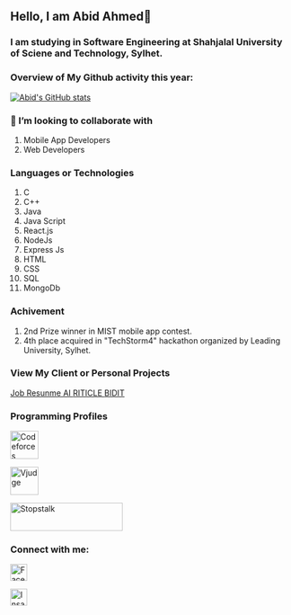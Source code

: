 ## Hello, I am Abid Ahmed👋 

### I am studying in Software Engineering at Shahjalal University of Sciene and Technology, Sylhet.

<!--
**AbidAhmed2018831062/AbidAhmed2018831062** is a ✨ _special_ ✨ repository because its `README.md` (this file) appears on your GitHub profile.

Here are some ideas to get you started:

- 🔭 I’m currently working on ...
- 🌱 I’m currently learning ...
- 👯 I’m looking to collaborate on ...
- 🤔 I’m looking for help with ...
- 💬 Ask me about ...
- 📫 How to reach me: ...
- 😄 Pronouns: ...
- ⚡ Fun fact: ...
-->

### Overview of My Github activity this year:

[![Abid's GitHub stats](https://github-readme-stats.vercel.app/api?username=AbidAhmed2018831062)](https://github.com/anuraghazra/github-readme-stats)


### 👯 I’m looking to collaborate with

1) Mobile App Developers
2) Web Developers

### Languages or Technologies

1) C
2) C++
3) Java
5) Java Script
6) React.js
7) NodeJs
8) Express Js
9) HTML
10) CSS
11) SQL
12) MongoDb


### Achivement
1. 2nd Prize winner in MIST mobile app contest.
2. 4th place acquired in "TechStorm4" hackathon organized by Leading University, Sylhet.


### View My Client or Personal Projects
<a href="jobresumeai.com">
Job Resunme AI
</a>

<a href="riticle.com">
RITICLE
</a>

<a href="bidit.co.il">
BIDIT
</a>

### Programming Profiles

<a href="https://codeforces.com/profile/Ahmed_Abid">
  <img alt="Codeforces" src="https://user-images.githubusercontent.com/61650337/136100700-43b31347-476e-4f10-97e4-cd5bee891ea0.png" width="50" height="50">
 </a>
 
 <a href="https://vjudge.net/user/AbidAhmed"><img alt="Vjudge" src="https://user-images.githubusercontent.com/61650337/136102555-9adaf5df-6cdb-46d4-9ccd-74b7d4a93b54.jpg" height="50" width="50"></a>
 
 <a href="https://www.stopstalk.com/user/profile/ahmedleo12" target="_blank"><img alt="Stopstalk" src="https://user-images.githubusercontent.com/61650337/136102935-f1590e74-9c66-4505-805b-fcb162691127.png" width="200" height="50"></a>
 
 
### Connect with me:

  <a href="https://www.facebook.com/ahmed.abid.3114935/"><img alt="Facebook" src="https://user-images.githubusercontent.com/61650337/136103321-3228fe17-1a45-461a-a783-e83d709276c2.jpg" height="30" width="30"></a>
 
<a href="https://www.linkedin.com/in/abidahmed62/"><img alt="Insatgram" src="https://pbs.twimg.com/profile_images/1661161645857710081/6WtDIesg_400x400.png" width="30" height="30"></a>

